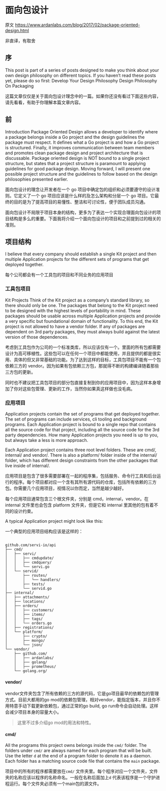 # 面向包设计

原文 https://www.ardanlabs.com/blog/2017/02/package-oriented-design.html

非直译，有取舍

## 序

This post is part of a series of posts designed to make you think about your own design philosophy on different topics. If you haven’t read these posts yet, please do so first:
Develop Your Design Philosophy
Design Philosophy On Packaging

这篇文章仅仅是关于面向包设计理念中的一篇。如果你还没有看过下面这些内容，请先看看，有助于你理解本篇文章内容。

## 前

Introduction
Package Oriented Design allows a developer to identify where a package belongs inside a Go project and the design guidelines the package must respect. It defines what a Go project is and how a Go project is structured. Finally, it improves communication between team members and promotes clean package design and project architecture that is discussable.
Package oriented design is NOT bound to a single project structure, but states that a project structure is paramount to applying guidelines for good package design. Moving forward, I will present one possible project structure and the guidelines to follow based on the design philosophies presented earlier.

面向包设计的理念让开发者在一个 go 项目中确定包的组织和必须要遵守的设计准则。它定义了一个 go 项目应该是什么样的及怎么架构和分层一个 go 项目。它最终的目的是为了提高项目的易懂性、整洁和可讨论性，便于团队成员沟通。

面向包设计不局限于项目本身的结构，更多为了表达一个实现合理面向包设计的项目结构是多么的重要。下面我将介绍一个面向包设计的项目和之前提到过的相关的准则。

## 项目结构

I believe that every company should establish a single Kit project and then multiple Application projects for the different sets of programs that get deployed together.

每个公司都会有一个工具包的项目和不同业务的应用项目

### 工具包项目

Kit Projects
Think of the Kit project as a company’s standard library, so there should only be one. The packages that belong to the Kit project need to be designed with the highest levels of portability in mind. These packages should be usable across multiple Application projects and provide a very specific but foundational domain of functionality. To this end, the Kit project is not allowed to have a vendor folder. If any of packages are dependent on 3rd party packages, they must always build against the latest version of those dependences.

考虑到工具包作为公司的一个标准类库，所以应该仅有一个。里面的所有包都需要设计为高可移植性。这些包可以在任何一个项目中都能使用，并且提供的都是很实用、具体的但又非常基础的功能。为了达到这样的目标，工具包项目不能有一个包依赖三方的 vendor。因为如果有包依赖三方包，那就得不断的构建编译随着那些三方包的更新。

同时也不建议把工具包项目的部分包直接复制到你的应用项目中，因为这样本身增加了你对这些包管理、更新的工作，当然你如果真这样做也没毛病。

### 应用项目

Application projects contain the set of programs that get deployed together. The set of programs can include services, cli tooling and background programs. Each Application project is bound to a single repo that contains all the source code for that project, including all the source code for the 3rd party dependencies. How many Application projects you need is up to you, but always take a less is more approach.

Each Application project contains three root level folders. These are cmd/, internal/ and vendor/. There is also a platform/ folder inside of the internal/ folder, which has different design constraints from the other packages that live inside of internal/.

应用项目是包含了很多需要部署在一起的程序集，包括服务、命令行工具和后台运行的程序。每个项目都对应一个含有其所有源代码的仓库，包括所有依赖的三方包。你需要几个应用项目，视情况以你而定，当然是越少越好。

每个应用项目通常包含三个根文件夹，分别是 cmd，internal，vendor。在 internal 文件里也会包含 platform 文件夹，但是它和 internal 里其他的包有着不同的设计约束。

A typical Application project might look like this:

一个典型的应用项目结构应该是这样的：

```

github.com/servi-io/api
├── cmd/
│   ├── servi/
│   │   ├── cmdupdate/
│   │   ├── cmdquery/
│   │   └── servi.go
│   └── servid/
│       ├── routes/
│       │   └── handlers/
│       ├── tests/
│       └── servid.go
├── internal/
│   ├── attachments/
│   ├── locations/
│   ├── orders/
│   │   ├── customers/
│   │   ├── items/
│   │   ├── tags/
│   │   └── orders.go
│   ├── registrations/
│   └── platform/
│       ├── crypto/
│       ├── mongo/
│       └── json/
└── vendor/
    ├── github.com/
    │   ├── ardanlabs/
    │   ├── golang/
    │   ├── prometheus/
    └── golang.org/
```

#### vendor/

vendor文件夹包含了所有依赖的三方的源代码，它是go项目最早的依赖包的管理方式。目前大都用的go mod的依赖包管理，相对vendor，能指定版本，并且你不用特意手动下载更新依赖包，通过正常的go build, go run命令会自动处理。这样会减少项目本身的容量大小。

> 这里不过多介绍go mod的用法和特性。

#### cmd/

All the programs this project owns belongs inside the `cmd/` folder. The folders under `cmd/` are always named for each program that will be built. Use the letter `d` at the end of a program folder to denote it as a daemon. Each folder has a matching source code file that contains the `main` package.

项目中的所有的程序都需要放在`cmd/` 文件夹里。每个程序对应一个文件夹，文件夹的名称应该以程序的名称命名。一般在名称后面加上`d` 代表该程序是一个守护进程运行。每个文件夹必须有一个main包的源文件。
